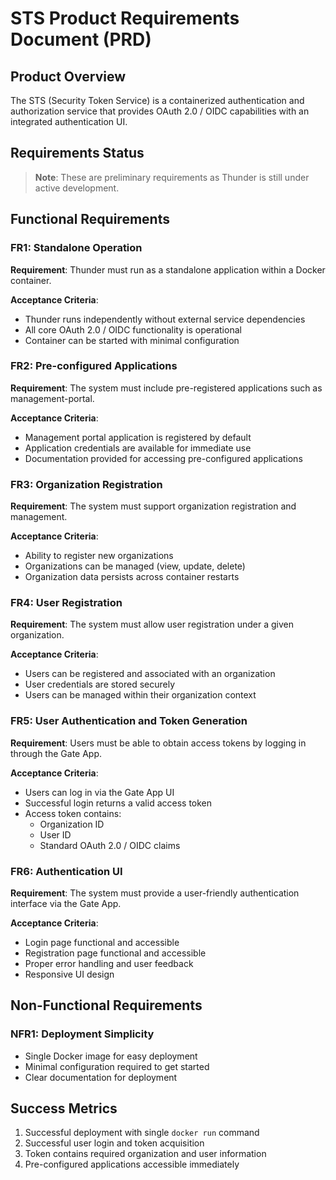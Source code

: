 # STS Product Requirements Document (PRD)

## Product Overview

The STS (Security Token Service) is a containerized authentication and authorization service that provides OAuth 2.0 / OIDC capabilities with an integrated authentication UI.

## Requirements Status

> **Note**: These are preliminary requirements as Thunder is still under active development.

## Functional Requirements

### FR1: Standalone Operation

**Requirement**: Thunder must run as a standalone application within a Docker container.

**Acceptance Criteria**:
- Thunder runs independently without external service dependencies
- All core OAuth 2.0 / OIDC functionality is operational
- Container can be started with minimal configuration

### FR2: Pre-configured Applications

**Requirement**: The system must include pre-registered applications such as management-portal.

**Acceptance Criteria**:
- Management portal application is registered by default
- Application credentials are available for immediate use
- Documentation provided for accessing pre-configured applications

### FR3: Organization Registration

**Requirement**: The system must support organization registration and management.

**Acceptance Criteria**:
- Ability to register new organizations
- Organizations can be managed (view, update, delete)
- Organization data persists across container restarts

### FR4: User Registration

**Requirement**: The system must allow user registration under a given organization.

**Acceptance Criteria**:
- Users can be registered and associated with an organization
- User credentials are stored securely
- Users can be managed within their organization context

### FR5: User Authentication and Token Generation

**Requirement**: Users must be able to obtain access tokens by logging in through the Gate App.

**Acceptance Criteria**:
- Users can log in via the Gate App UI
- Successful login returns a valid access token
- Access token contains:
  - Organization ID
  - User ID
  - Standard OAuth 2.0 / OIDC claims

### FR6: Authentication UI

**Requirement**: The system must provide a user-friendly authentication interface via the Gate App.

**Acceptance Criteria**:
- Login page functional and accessible
- Registration page functional and accessible
- Proper error handling and user feedback
- Responsive UI design

## Non-Functional Requirements

### NFR1: Deployment Simplicity

- Single Docker image for easy deployment
- Minimal configuration required to get started
- Clear documentation for deployment

## Success Metrics

1. Successful deployment with single `docker run` command
2. Successful user login and token acquisition
3. Token contains required organization and user information
4. Pre-configured applications accessible immediately
